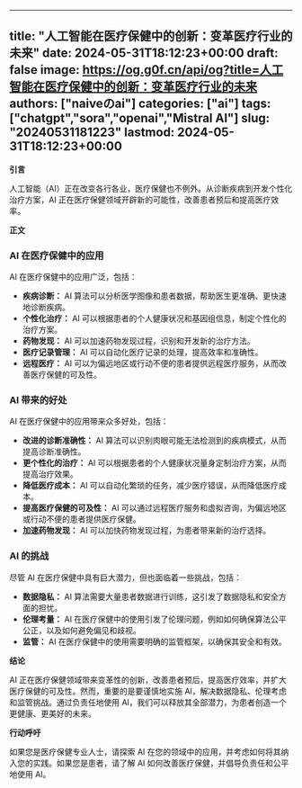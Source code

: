
---
title: "人工智能在医疗保健中的创新：变革医疗行业的未来"
date: 2024-05-31T18:12:23+00:00
draft: false
image: https://og.g0f.cn/api/og?title=人工智能在医疗保健中的创新：变革医疗行业的未来
authors: ["naiveのai"]
categories: ["ai"]
tags: ["chatgpt","sora","openai","Mistral AI"]
slug: "20240531181223"
lastmod: 2024-05-31T18:12:23+00:00
---
**引言**

人工智能（AI）正在改变各行各业，医疗保健也不例外。从诊断疾病到开发个性化治疗方案，AI 正在医疗保健领域开辟新的可能性，改善患者预后和提高医疗效率。

**正文**

### AI 在医疗保健中的应用

AI 在医疗保健中的应用广泛，包括：

- **疾病诊断：** AI 算法可以分析医学图像和患者数据，帮助医生更准确、更快速地诊断疾病。
- **个性化治疗：** AI 可以根据患者的个人健康状况和基因组信息，制定个性化的治疗方案。
- **药物发现：** AI 可以加速药物发现过程，识别和开发新的治疗方法。
- **医疗记录管理：** AI 可以自动化医疗记录的处理，提高效率和准确性。
- **远程医疗：** AI 可以为偏远地区或行动不便的患者提供远程医疗服务，从而改善医疗保健的可及性。

### AI 带来的好处

AI 在医疗保健中的应用带来众多好处，包括：

- **改进的诊断准确性：** AI 算法可以识别肉眼可能无法检测到的疾病模式，从而提高诊断准确性。
- **更个性化的治疗：** AI 可以根据患者的个人健康状况量身定制治疗方案，从而提高治疗效果。
- **降低医疗成本：** AI 可以自动化繁琐的任务，减少医疗错误，从而降低医疗成本。
- **提高医疗保健的可及性：** AI 可以通过远程医疗服务和虚拟咨询，为偏远地区或行动不便的患者提供医疗保健。
- **加速药物发现：** AI 可以加快药物发现过程，为患者带来新的治疗选择。

### AI 的挑战

尽管 AI 在医疗保健中具有巨大潜力，但也面临着一些挑战，包括：

- **数据隐私：** AI 算法需要大量患者数据进行训练，这引发了数据隐私和安全方面的担忧。
- **伦理考量：** AI 在医疗保健中的使用引发了伦理问题，例如如何确保算法公平公正，以及如何避免偏见和歧视。
- **监管：** AI 在医疗保健中的使用需要明确的监管框架，以确保其安全和有效。

**结论**

AI 正在医疗保健领域带来变革性的创新，改善患者预后，提高医疗效率，并扩大医疗保健的可及性。然而，重要的是要谨慎地实施 AI，解决数据隐私、伦理考虑和监管挑战。通过负责任地使用 AI，我们可以释放其全部潜力，为患者创造一个更健康、更美好的未来。

**行动呼吁**

如果您是医疗保健专业人士，请探索 AI 在您的领域中的应用，并考虑如何将其纳入您的实践。如果您是患者，请了解 AI 如何改善医疗保健，并倡导负责任和公平地使用 AI。